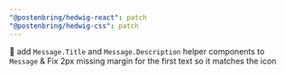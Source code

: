 ```yaml
---
"@postenbring/hedwig-react": patch
"@postenbring/hedwig-css": patch
---
```


:lipstick: add `Message.Title` and `Message.Description` helper components to `Message` & Fix 2px missing margin for the first text so it matches the icon
